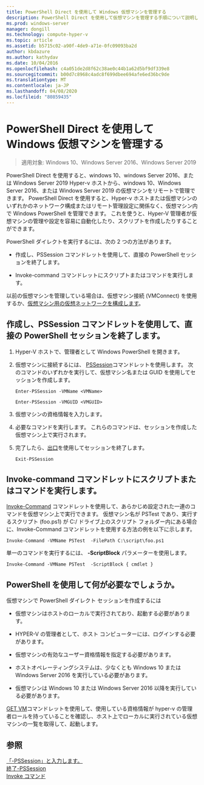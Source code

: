 ```yaml
---
title: PowerShell Direct を使用して Windows 仮想マシンを管理する
description: PowerShell Direct を使用して仮想マシンを管理する手順について説明します。
ms.prod: windows-server
manager: dongill
ms.technology: compute-hyper-v
ms.topic: article
ms.assetid: b5715c02-a90f-4de9-a71e-0fc09093ba2d
author: kbdazure
ms.author: kathydav
ms.date: 10/04/2016
ms.openlocfilehash: c4a051de2d8f62c38ae0c44b1a62d5bf9df339e8
ms.sourcegitcommit: b00d7c8968c4adc8f699dbee694afe6ed36bc9de
ms.translationtype: MT
ms.contentlocale: ja-JP
ms.lasthandoff: 04/08/2020
ms.locfileid: "80859435"
---
```

# <a name="manage-windows-virtual-machines-with-powershell-direct"></a>PowerShell Direct を使用して Windows 仮想マシンを管理する

>適用対象: Windows 10、Windows Server 2016、Windows Server 2019
  
PowerShell Direct を使用すると、windows 10、windows Server 2016、または Windows Server 2019 Hyper-v ホストから、windows 10、Windows Server 2016、または Windows Server 2019 の仮想マシンをリモートで管理できます。 PowerShell Direct を使用すると、Hyper-v ホストまたは仮想マシンのいずれかのネットワーク構成またはリモート管理設定に関係なく、仮想マシン内で Windows PowerShell を管理できます。 これを使うと、Hyper-V 管理者が仮想マシンの管理や設定を容易に自動化したり、スクリプトを作成したりすることができます。  
  
PowerShell ダイレクトを実行するには、次の 2 つの方法があります。  
  
- 作成し、PSSession コマンドレットを使用して、直接の PowerShell セッションを終了します。
  
- Invoke-command コマンドレットにスクリプトまたはコマンドを実行します。
  
以前の仮想マシンを管理している場合は、仮想マシン接続 (VMConnect) を使用するか、[仮想マシン用の仮想ネットワークを構成します](https://technet.microsoft.com/library/cc816585.aspx)。  
  
## <a name="create-and-exit-a-powershell-direct-session-using-pssession-cmdlets"></a>作成し、PSSession コマンドレットを使用して、直接の PowerShell セッションを終了します。  
  
1. Hyper-V ホストで、管理者として Windows PowerShell を開きます。  
  
2. 仮想マシンに接続するには、 [PSSession](https://technet.microsoft.com/library/hh849707.aspx)コマンドレットを使用します。 次のコマンドのいずれかを実行して、仮想マシン名または GUID を使用してセッションを作成します。  
  
    ```  
    Enter-PSSession -VMName <VMName>  
    ```  
  
    ```  
    Enter-PSSession -VMGUID <VMGUID>  
    ```  
  
3. 仮想マシンの資格情報を入力します。   
4. 必要なコマンドを実行します。 これらのコマンドは、セッションを作成した仮想マシン上で実行されます。  
  
5.  完了したら、[出口](https://technet.microsoft.com/library/hh849743.aspx)を使用してセッションを終了します。   
  
    ```  
    Exit-PSSession  
    ```  
  
## <a name="run-script-or-command-with-invoke-command-cmdlet"></a>Invoke-command コマンドレットにスクリプトまたはコマンドを実行します。  
[Invoke-Command](https://docs.microsoft.com/powershell/module/Microsoft.PowerShell.Core/Invoke-Command) コマンドレットを使用して、あらかじめ設定された一連のコマンドを仮想マシン上で実行できます。 仮想マシン名が PSTest であり、実行するスクリプト (foo.ps1) が C:/ ドライブ上のスクリプト フォルダー内にある場合に、Invoke-Command コマンドレットを使用する方法の例を以下に示します。  
  
```  
Invoke-Command -VMName PSTest  -FilePath C:\script\foo.ps1  
```  
  
単一のコマンドを実行するには、 **-ScriptBlock** パラメーターを使用します。  
  
```  
Invoke-Command -VMName PSTest  -ScriptBlock { cmdlet }  
```  
  
## <a name="whats-required-to-use-powershell-direct"></a>PowerShell を使用して何が必要なでしょうか。  
仮想マシンで PowerShell ダイレクト セッションを作成するには  
  
-   仮想マシンはホストのローカルで実行されており、起動する必要があります。  
  
-   HYPER-V の管理者として、ホスト コンピューターには、ログインする必要があります。  
  
-   仮想マシンの有効なユーザー資格情報を指定する必要があります。  
  
-   ホストオペレーティングシステムは、少なくとも Windows 10 または Windows Server 2016 を実行している必要があります。
  
-   仮想マシンは Windows 10 または Windows Server 2016 以降を実行している必要があります。  
  
[GET VM](https://docs.microsoft.com/powershell/module/hyper-v/get-vm)コマンドレットを使用して、使用している資格情報が hyper-v の管理者ロールを持っていることを確認し、ホスト上でローカルに実行されている仮想マシンの一覧を取得して、起動します。  
  
## <a name="see-also"></a>参照  
[「-PSSession」と入力します。](https://docs.microsoft.com/powershell/module/Microsoft.PowerShell.Core/Enter-PSSession)  
[終了-PSSession](https://docs.microsoft.com/powershell/module/Microsoft.PowerShell.Core/Exit-PSSession)  
[Invoke コマンド](https://docs.microsoft.com/powershell/module/Microsoft.PowerShell.Core/Invoke-Command)  
  


